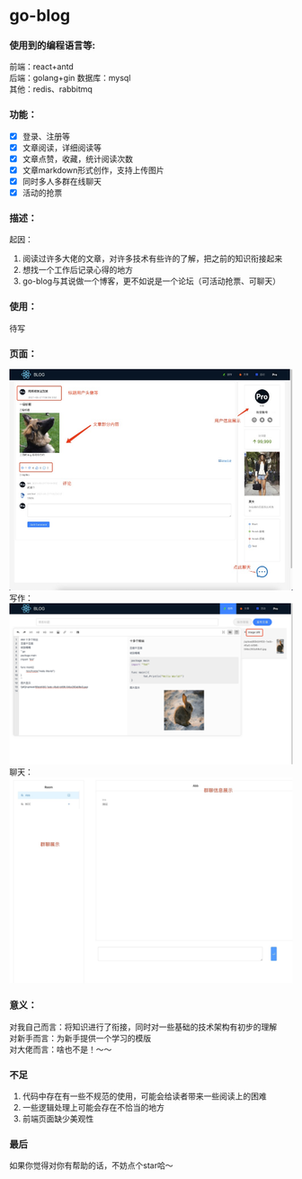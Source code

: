 # go-blog

### 使用到的编程语言等:
前端：react+antd  
后端：golang+gin
数据库：mysql  
其他：redis、rabbitmq

### 功能：
- [x] 登录、注册等
- [x] 文章阅读，详细阅读等
- [x] 文章点赞，收藏，统计阅读次数
- [x] 文章markdown形式创作，支持上传图片
- [x] 同时多人多群在线聊天
- [x] 活动的抢票
### 描述：
起因：  
1.  阅读过许多大佬的文章，对许多技术有些许的了解，把之前的知识衔接起来
2.  想找一个工作后记录心得的地方
3.  go-blog与其说做一个博客，更不如说是一个论坛（可活动抢票、可聊天）  
### 使用：
待写

### 页面：
![index](upload/index.jpg)  
写作：  
![edit](upload/edit.jpg)  
聊天：  
![chat](upload/chat.jpg)

### 意义：
对我自己而言：将知识进行了衔接，同时对一些基础的技术架构有初步的理解  
对新手而言：为新手提供一个学习的模版  
对大佬而言：啥也不是！～～

### 不足
1.  代码中存在有一些不规范的使用，可能会给读者带来一些阅读上的困难
2.  一些逻辑处理上可能会存在不恰当的地方
2.  前端页面缺少美观性

### 最后
如果你觉得对你有帮助的话，不妨点个star哈～